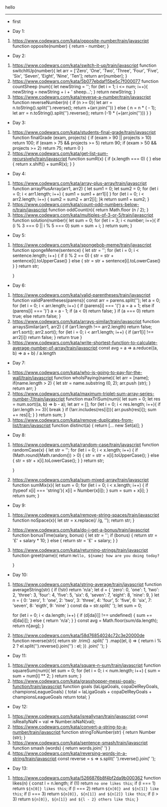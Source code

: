 hello

________________________________


* first

* Day 1:
 1. https://www.codewars.com/kata/opposite-number/train/javascript
    function opposite(number) {
      return - number;
    }
* Day 2:
1. https://www.codewars.com/kata/switch-it-up/train/javascript
    function switchItUp(number){
      let arr = ['Zero', 'One', 'Two', 'Three', 'Four', 'Five', 'Six', 'Seven', 'Eight', 'Nine', 'Ten'];
      return arr[number];
    }
2. https://www.codewars.com/kata/5b077ebdaf15be5c7f000077
    function countSheep (num){
      let newString = '';
        for (let i = 1; i <= num; i++){
          newString = newString + i + ' sheep...';
        }
     return newString;
    }
3. https://www.codewars.com/kata/reverse-a-number/train/javascript
    function reverseNumber(n) {
      if (n >= 0){
      let arr = n.toString().split('').reverse();
       return +(arr.join(''))
      } else {
      n = n * ( - 1);
      let arr = n.toString().split('').reverse();
        return (-1) * (+(arr.join('')))
      }
    }
* Day 3:
1. https://www.codewars.com/kata/students-final-grade/train/javascript
    function finalGrade (exam, projects) {
      if (exam > 90 || projects > 10) return 100;
      if (exam > 75 && projects >= 5) return 90;
      if (exam > 50 && projects >= 2) return 75;
      return 0
    }
2. https://www.codewars.com/kata/get-list-sum-recursively/train/javascript
    function sumR(x) {
      if (x.length  === 0) {
      } else {
      return x.shift() + sumR(x);
      }
    }
* Day 4:
1. https://www.codewars.com/kata/array-plus-array/train/javascript
    function arrayPlusArray(arr1, arr2) {
      let sum1 = 0;
      let sum2 = 0;
        for (let i = 0; i < arr1.length; i++) {
        sum1 = sum1 + arr1[i]
        }
        for (let i = 0; i < arr2.length; i++) {
        sum2 = sum2 + arr2[i];
        }k
      return sum1 + sum2;
    }
2. https://www.codewars.com/kata/count-odd-numbers-below-n/train/javascript
     function oddCount(n){
       return Math.floor (n / 2);
     }
3. https://www.codewars.com/kata/multiples-of-3-or-5/train/javascript
    function solution(number){
      let sum = 0;
       for (let i = 3; i < number; i++){
       if (i % 3 === 0 || i % 5 === 0)
       sum = sum + i;
       }
       return sum;
    }
* Day 5:
1. https://www.codewars.com/kata/spongebob-meme/train/javascript
    function spongeMeme(sentence) {
      let str = '';
      for (let i = 0; i < sentence.length; i++) {
        if (i % 2 == 0) {
        str = str + sentence[i].toUpperCase()
        } else {
        str = str + sentence[i].toLowerCase()
        }
      }
    return str;

    }
* Day 6:
1. https://www.codewars.com/kata/valid-parentheses/train/javascript
    function validParentheses(parens){
      const arr = parens.split('');
      let a = 0;
      for (let i = 0; i < arr.length; i++) {
        if (parens[i] === '(') a = a + 1;
        else if (parens[i] === ')') a = a - 1;
        if (a < 0) return false;
      }
        if (a === 0) return true;
        else return false;
    }
2. https://www.codewars.com/kata/arrays-similar/train/javascript
    function arraysSimilar(arr1, arr2) {
      if (arr1.length !== arr2.length) return false;
      arr1.sort();
      arr2.sort();
      for (let i = 0; i < arr1.length; i++) {
        if (arr1[i] !== arr2[i]) return false;
      }
      return true
    }
3. https://www.codewars.com/kata/write-shortest-function-to-calculate-average-number-of-array/train/javascript
    const avg = a => a.reduce((a, b) => a + b) / a.length

* Day 7:
1. https://www.codewars.com/kata/who-is-going-to-pay-for-the-wall/train/javascript
    function whoIsPaying(name){
    let arr = [name];
      if(name.length > 2) {
      let str = name.substring (0, 2);
      arr.push (str);
      }
    return arr;
    }
2. https://www.codewars.com/kata/maximum-triplet-sum-array-series-number-7/train/javascript
    function maxTriSum(num){
    let sum = 0;
    let res = num.sort((a, b) => b - a);
    let arr = [];
      for (let i = 0; i < res.length; i++){
        if (arr.length >= 3){
          break
        }
        if (!arr.includes(res[i])){
          arr.push(res[i]);
          sum += res[i];
        }
      }
     return sum;
    }
3. https://www.codewars.com/kata/remove-duplicates-from-list/train/javascript
    function distinct(a) {
      return [... new Set(a)];
    }
* Day 8:
1. https://www.codewars.com/kata/random-case/train/javascript
    function randomCase(x) {
    let str = '';
      for (let i = 0; i < x.length; i++) {
        if (Math.round(Math.random()) > 0) {
        str = str + x[i].toUpperCase();
        }
      else {
      str = str + x[i].toLowerCase();
      }
      }
      return str;

    }
2. https://www.codewars.com/kata/sum-mixed-array/train/javascript
    function sumMix(x){
    let sum = 0;
      for (let i = 0; i < x.length; i++) {
         if (typeof x[i] === 'string'){
         x[i] = Number(x[i]);
         }
         sum = sum + x[i];
       }
       return sum;
     }
* Day 9:
1. https://www.codewars.com/kata/remove-string-spaces/train/javascript
    function noSpace(x){
      let str = x.replace(/ /g, '');
       return str;
    }
2. https://www.codewars.com/kata/do-i-get-a-bonus/train/javascript
    function bonusTime(salary, bonus) {
      let str = '';
      if (bonus) {
       return str = '£' + salary * 10;
       } else {
        return str = '£' + salary;
       }
    }
3. https://www.codewars.com/kata/returning-strings/train/javascript
    function greet(name){
       return `Hello, ${name} how are you doing today?`

    }
* Day 10:
1. https://www.codewars.com/kata/string-average/train/javascript
    function averageString(str) {
      if (!str) return 'n/a';
      let d = {
          'zero': 0,
          'one': 1,
          'two': 2,
          'three': 3,
          'four': 4,
          'five': 5,
          'six': 6,
          'seven': 7,
          'eight': 8,
          'nine': 9,
       }
      let n = {
          0: 'zero',
          1: 'one',
          2: 'two',
          3: 'three',
          4: 'four',
          5: 'five',
          6: 'six',
          7: 'seven',
          8: 'eigth',
          9: 'nine'
      }
      const da = str.split(' ');
      let sum = 0;


      for (let i = 0; i < da.length; i++) {
        if (d[da[i]] !== undefined) {
        sum += d[da[i]];
      } else {
        return 'n/a';
      }
    }
    const avg = Math.floor(sum/da.length);
    return n[avg];
    }
2. https://www.codewars.com/kata/58d76854024c72c3e20000de
    function reverse(str){
      return str
      .trim()
      .split(' ')
      .map((el, i) => {
       return i % 2
       ? el.split('').reverse().join('')
       : el;
       })
       .join(' ');
    }
* Day 11:
1. https://www.codewars.com/kata/square-n-sum/train/javascript
    function squareSum(num){
      let sum = 0;
      for (let i = 0; i < num.length; i++) {
        sum = sum + num[i] ** 2;
      }
      return sum;
    }
2. https://www.codewars.com/kata/grasshopper-messi-goals-function/train/javascript
    function goals (laLigaGoals, copaDelReyGoals, championsLeagueGoals) {
      total = laLigaGoals + copaDelReyGoals + championsLeagueGoals
      return total;
    }
* Day 12:
1. https://www.codewars.com/kata/isreallynan/train/javascript
    const isReallyNaN = val => Number.isNaN(val);
2. https://www.codewars.com/kata/convert-a-string-to-a-number/train/javascript
    function stringToNumber(str) {
      return Number (str);
    }
3. https://www.codewars.com/kata/sentence-smash/train/javascript
    function smash (words) {
      return words.join(' ')
    }
4. https://www.codewars.com/kata/reversing-words-in-a-string/train/javascript
    const reverse = s => s.split(' ').reverse().join(' ');
* Day 13:
1. https://www.codewars.com/kata/5266876b8f4bf2da9b000362
    function likes(n) {
    const l = n.length;
      if (!l) return `no one likes this`;
      if (l === 1) return `${n[0]} likes this`;
      if (l === 2) return `${n[0]} and ${n[1]} like this`;
      if (l === 3) return `${n[0]}, ${n[1]} and ${n[2]} like this`;
      if (l > 3) return `${n[0]}, ${n[1]} and ${l - 2} others like this`;
    }